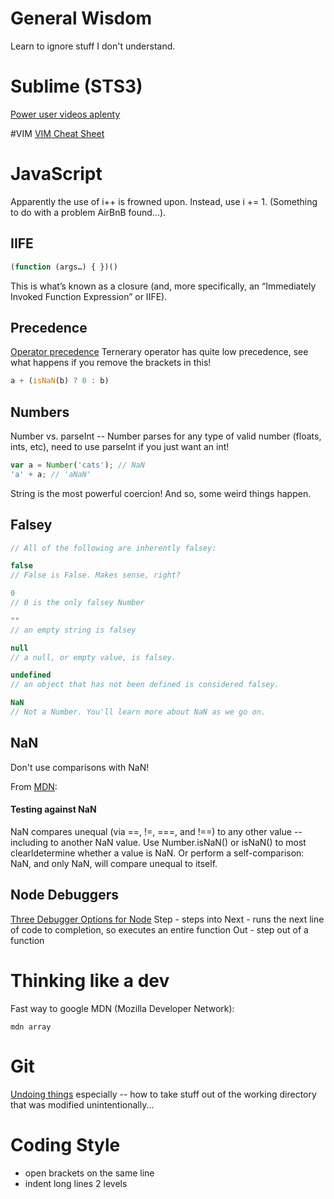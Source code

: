 # General Wisdom
Learn to ignore stuff I don't understand.

# Sublime (STS3)
[Power user videos aplenty](https://code.tutsplus.com/courses/perfect-workflow-in-sublime-text-2)

#VIM
[VIM Cheat Sheet](http://www.viemu.com/vi-vim-cheat-sheet.gif)

# JavaScript
Apparently the use of i++ is frowned upon.  Instead, use i += 1.  (Something to do with a problem AirBnB found...).

## IIFE
```javascript
(function (args…) { })()
```
This is what’s known as a closure (and, more specifically, an “Immediately Invoked Function Expression” or IIFE).

## Precedence
[Operator precedence](https://developer.mozilla.org/en/docs/Web/JavaScript/Reference/Operators/Operator_Precedence)
Ternerary operator has quite low precedence, see what happens if you remove the brackets in this!
```javascript
a + (isNaN(b) ? 0 : b)
```

## Numbers
Number vs. parseInt -- Number parses for any type of valid number (floats, ints, etc), need to use parseInt if you just want an int!

```javascript
var a = Number('cats'); // NaN
'a' + a; // 'aNaN'
```
String is the most powerful coercion!  And so, some weird things happen.

## Falsey
```javascript
// All of the following are inherently falsey:

false
// False is False. Makes sense, right?

0
// 0 is the only falsey Number

""
// an empty string is falsey

null
// a null, or empty value, is falsey.

undefined
// an object that has not been defined is considered falsey.

NaN
// Not a Number. You'll learn more about NaN as we go on.
```

## NaN
Don't use comparisons with NaN!

From [MDN](https://developer.mozilla.org/en/docs/Web/JavaScript/Reference/Global_Objects/NaN):

#### Testing against NaN
NaN compares unequal (via ==, !=, ===, and !==) to any other value -- including to another NaN value.  Use Number.isNaN() or isNaN() to most clearldetermine whether a value is NaN.  Or perform a self-comparison: NaN, and only NaN, will compare unequal to itself.

## Node Debuggers
[Three Debugger Options for Node](https://spin.atomicobject.com/2015/09/25/debug-node-js/)
Step - steps into
Next - runs the next line of code to completion, so executes an entire function
Out - step out of a function

# Thinking like a dev
Fast way to google MDN (Mozilla Developer Network):
```
mdn array
```
# Git
[Undoing things](https://git-scm.com/book/en/v2/Git-Basics-Undoing-Things)
especially -- how to take stuff out of the working directory that was modified unintentionally...

# Coding Style
- open brackets on the same line
- indent long lines 2 levels